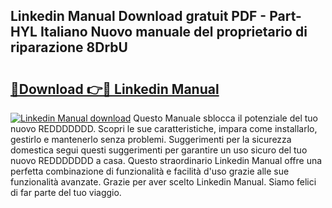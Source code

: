 ## Linkedin Manual Download gratuit PDF - Part-HYL Italiano Nuovo manuale del proprietario di riparazione 8DrbU

# <h2><a href="http://dfafz8.blite.top/?on=Linkedin+Manual">🔗Download 👉🔴 Linkedin Manual</a></h2>

[![Linkedin Manual download](https://i.imgur.com/lujVjoI.png)](http://dfafz8.blite.top/?on=Linkedin+Manual)
Questo Manuale sblocca il potenziale del tuo nuovo REDDDDDDD. Scopri le sue caratteristiche, impara come installarlo, gestirlo e mantenerlo senza problemi. Suggerimenti per la sicurezza domestica segui questi suggerimenti per garantire un uso sicuro del tuo nuovo REDDDDDDD a casa. Questo straordinario Linkedin Manual offre una perfetta combinazione di funzionalità e facilità d'uso grazie alle sue funzionalità avanzate. Grazie per aver scelto Linkedin Manual. Siamo felici di far parte del tuo viaggio.
